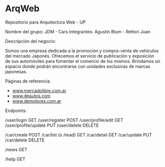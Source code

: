 # ArqWeb
Repositorio para Arquitectura Web - UP

Nombre del grupo: JDM - Cars
Integrantes: Agustín Blum - Rettori Juan

Descripción del negocio: 

Somos una empresa dedicada a la promoción y compra-venta de vehículos del mercado Japonés. 
Ofrecemos el servicio de publicación y exposición de sus automóviles para fomentar el comercio de los mismos.
Brindamos un espacio donde podrán encontrarse con unidades exclusivas de marcas japonesas.

Páginas de referencia:

- www.mercadolibre.com.ar
- www.deautos.com
- www.demotores.com.ar

Endpoints:

/user/login                                     GET
/user/register                                  POST
/user/profile/edit                              GET
/user/profile/update                            PUT
/user/delete                                    DELETE

/car/create                                     POST
/car/list (o /read)                             GET
/car/detail                                     GET
/car/update                                     PUT
/car/delete                                     DELETE

/news                                           GET

/help                                           GET
